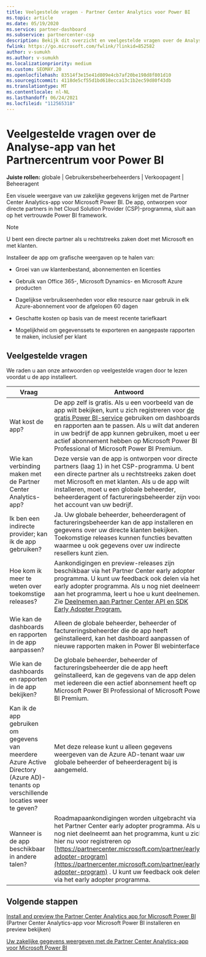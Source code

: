```yaml
---
title: Veelgestelde vragen - Partner Center Analytics voor Power BI
ms.topic: article
ms.date: 05/19/2020
ms.service: partner-dashboard
ms.subservice: partnercenter-csp
description: Bekijk dit overzicht en veelgestelde vragen over de Analyse-app van het Partnercentrum voor Power BI, ontworpen voor directe partners in het Cloud Solution Provider (CSP)-programma.
fwlink: https://go.microsoft.com/fwlink/?linkid=852582
author: v-sumukh
ms.author: v-sumukh
ms.localizationpriority: medium
ms.custom: SEOMAY.20
ms.openlocfilehash: 83514f3e15e41d809e4cb7af20be198d8f801d10
ms.sourcegitcommit: 4118de5cf55d1bd618ecca13c1b2ec59d80f43db
ms.translationtype: MT
ms.contentlocale: nl-NL
ms.lasthandoff: 06/24/2021
ms.locfileid: "112565318"
---
```

# <a name="faqs-for-the-partner-center-analytics-app-for-power-bi"></a>Veelgestelde vragen over de Analyse-app van het Partnercentrum voor Power BI



**Juiste rollen:** globale | Gebruikersbeheerbeheerders | Verkoopagent | Beheeragent

Een visuele weergave van uw zakelijke gegevens krijgen met de Partner Center Analytics-app voor Microsoft Power BI. De app, ontworpen voor directe partners in het Cloud Solution Provider (CSP)-programma, sluit aan op het vertrouwde Power BI framework.

> [!NOTE]  
> U bent een directe partner als u rechtstreeks zaken doet met Microsoft en met klanten.

Installeer de app om grafische weergaven op te halen van:

- Groei van uw klantenbestand, abonnementen en licenties

- Gebruik van Office 365-, Microsoft Dynamics- en Microsoft Azure producten

- Dagelijkse verbruikseenheden voor elke resource naar gebruik in elk Azure-abonnement voor de afgelopen 60 dagen

- Geschatte kosten op basis van de meest recente tariefkaart

- Mogelijkheid om gegevenssets te exporteren en aangepaste rapporten te maken, inclusief per klant

## <a name="frequently-asked-questions"></a>Veelgestelde vragen

We raden u aan onze antwoorden op veelgestelde vragen door te lezen voordat u de app installeert.

| **Vraag** | **Antwoord** |
| --- | ---------- |
| Wat kost de app? | De app zelf is gratis. Als u een voorbeeld van de app wilt bekijken, kunt u zich registreren voor [de gratis Power BI-service](https://go.microsoft.com/fwlink/p/?linkid=845347) gebruiken om dashboards en rapporten aan te passen. Als u wilt dat anderen in uw bedrijf de app kunnen gebruiken, moet u een actief abonnement hebben op Microsoft Power BI Professional of Microsoft Power BI Premium. |
| Wie kan verbinding maken met de Partner Center Analytics-app? | Deze versie van de app is ontworpen voor directe partners (laag 1) in het CSP-programma. U bent een directe partner als u rechtstreeks zaken doet met Microsoft en met klanten. Als u de app wilt installeren, moet u een globale beheerder, beheerderagent of factureringsbeheerder zijn voor het account van uw bedrijf. |
| Ik ben een indirecte provider; kan ik de app gebruiken? | Ja. Uw globale beheerder, beheerderagent of factureringsbeheerder kan de app installeren en gegevens over uw directe klanten bekijken. Toekomstige releases kunnen functies bevatten waarmee u ook gegevens over uw indirecte resellers kunt zien. |
| Hoe kom ik meer te weten over toekomstige releases? | Aankondigingen en preview-releases zijn beschikbaar via het Partner Center early adopter programma. U kunt uw feedback ook delen via het early adopter programma. Als u nog niet deelneemt aan het programma, leert u hoe u kunt deelnemen. Zie [Deelnemen aan Partner Center API en SDK Early Adopter Program.](/partner-center/develop/early-adopter-program)  |
| Wie kan de dashboards en rapporten in de app aanpassen? | Alleen de globale beheerder, beheerder of factureringsbeheerder die de app heeft geïnstalleerd, kan het dashboard aanpassen of nieuwe rapporten maken in Power BI webinterface. |
| Wie kan de dashboards en rapporten in de app bekijken? | De globale beheerder, beheerder of factureringsbeheerder die de app heeft geïnstalleerd, kan de gegevens van de app delen met iedereen die een actief abonnement heeft op Microsoft Power BI Professional of Microsoft Power BI Premium. |
| Kan ik de app gebruiken om gegevens van meerdere Azure Active Directory (Azure AD)-tenants op verschillende locaties weer te geven? | Met deze release kunt u alleen gegevens weergeven van de Azure AD-tenant waar uw globale beheerder of beheerderagent bij is aangemeld. | 
| Wanneer is de app beschikbaar in andere talen? | Roadmapaankondigingen worden uitgebracht via het Partner Center early adopter programma. Als u nog niet deelneemt aan het programma, kunt u zich hier nu voor registreren op [https://partnercenter.microsoft.com/partner/early-adopter-program](https://partnercenter.microsoft.com/partner/early-adopter-program) . U kunt uw feedback ook delen via het early adopter programma. | 



## <a name="next-steps"></a>Volgende stappen

[Install and preview the Partner Center Analytics app for Microsoft Power BI](power-bi-app-for-direct-partners-install.md) (Partner Center Analytics-app voor Microsoft Power BI installeren en preview bekijken)

[Uw zakelijke gegevens weergeven met de Partner Center Analytics-app voor Microsoft Power BI](power-bi-app-for-direct-partners-use.md)